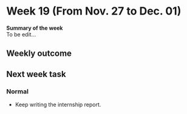 # Week 19 (From Nov. 27 to Dec. 01)
**Summary of the week**  
To be edit...
## Weekly outcome



## Next week task
### Normal
- Keep writing the internship report. 